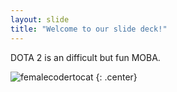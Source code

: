 ```yaml
---
layout: slide
title: "Welcome to our slide deck!"
---
```


DOTA 2 is an difficult but fun MOBA.

![femalecodertocat](https://octodex.github.com/images/femalecodertocat.png)
{: .center}
